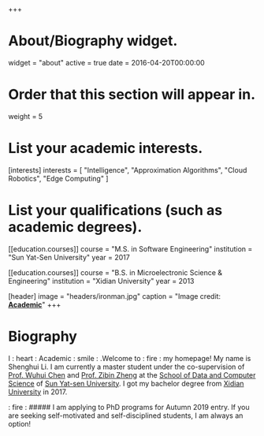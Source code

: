 +++
# About/Biography widget.
widget = "about"
active = true
date = 2016-04-20T00:00:00

# Order that this section will appear in.
weight = 5

# List your academic interests.
[interests]
  interests = [
    "Intelligence",
    "Approximation Algorithms",
    "Cloud Robotics",
    "Edge Computing"
  ]

# List your qualifications (such as academic degrees).

[[education.courses]]
  course = "M.S. in Software Engineering"
  institution = "Sun Yat-Sen University"
  year = 2017

[[education.courses]]
  course = "B.S. in Microelectronic Science & Engineering"
  institution = "Xidian University"
  year = 2013

  [header]
  image = "headers/ironman.jpg"
  caption = "Image credit: [**Academic**](https://github.com/gcushen/hugo-academic/)"
+++

# Biography
I : heart : Academic : smile : .Welcome to  : fire : my homepage! My name is Shenghui Li. I am currently a master student under the co-supervision of [Prof. Wuhui Chen](http://sdcs.sysu.edu.cn/content/2955)  and [Prof. Zibin Zheng](http://www.zibinzheng.com/) at the [School of Data and Computer Science](https://en.xidian.edu.cn/) of [Sun Yat-sen University](http://www.sysu.edu.cn/2012/en/index.htm). I got my bachelor degree from [Xidian University](https://en.xidian.edu.cn/) in 2017.

 : fire : ##### I am applying to PhD programs for Autumn 2019 entry. If you are seeking self-motivated and self-disciplined students, I am always an option!
